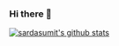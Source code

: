 ### Hi there 👋

<!--
**sardasumit/sardasumit** is a ✨ _special_ ✨ repository because its `README.md` (this file) appears on your GitHub profile.

Here are some ideas to get you started:

- 🔭 I’m currently working on ...
- 🌱 I’m currently learning ...
- 👯 I’m looking to collaborate on ...
- 🤔 I’m looking for help with ...
- 💬 Ask me about ...
- 📫 How to reach me: ...
- 😄 Pronouns: ...
- ⚡ Fun fact: ...
-->
[![sardasumit's github stats](https://github-readme-stats.vercel.app/api?username=sardasumit)](https://github.com/sardasumit/github-readme-stats)
